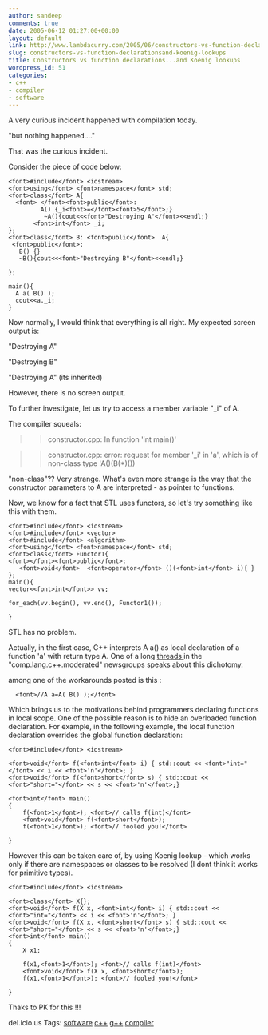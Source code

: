 ```yaml
---
author: sandeep
comments: true
date: 2005-06-12 01:27:00+00:00
layout: default
link: http://www.lambdacurry.com/2005/06/constructors-vs-function-declarationsand-koenig-lookups/
slug: constructors-vs-function-declarationsand-koenig-lookups
title: Constructors vs function declarations...and Koenig lookups
wordpress_id: 51
categories:
- c++
- compiler
- software
---
```


A very curious incident happened with compilation today.  

"but nothing happened...."




That was the curious incident.




Consider the piece of code below:






    
    
    
    <font>#include</font> <iostream>
    <font>using</font> <font>namespace</font> std;
    <font>class</font> A{
      <font> </font><font>public</font>:
             A() {_i<font>=</font><font>5</font>;}
              ~A(){cout<<<font>"Destroying A"</font><<endl;}
           <font>int</font> _i;
    };
    <font>class</font> B: <font>public</font>  A{
     <font>public</font>:
       B() {}
       ~B(){cout<<<font>"Destroying B"</font><<endl;}
    
    };
    
    main(){
      A a( B() );
      cout<<a._i;
    }
    







Now normally, I would think that everything is all right. My expected screen output is:




"Destroying A"  

"Destroying B"  

"Destroying A" (its inherited)




However, there is no screen output.  

To further investigate, let us try to access a member variable "_i" of A.  

The compiler squeals:  

>>constructor.cpp: In function 'int main()'  

>>constructor.cpp: error: request for member '_i' in 'a', which is of non-class type 'A()(B(*)())




"non-class"?? Very strange. What's even more strange is the way that the constructor parameters to A are interpreted - as pointer to functions.




Now, we know for a fact that STL uses functors, so let's try something like this with them.






    
    
    <font>#include</font> <iostream>
    <font>#include</font> <vector>
    <font>#include</font> <algorithm>
    <font>using</font> <font>namespace</font> std;
    <font>class</font> Functor1{
    <font></font><font>public</font>:
       <font>void</font>  <font>operator</font> ()(<font>int</font> i){ }
    };
    main(){
    vector<<font>int</font>> vv;
    
    for_each(vv.begin(), vv.end(), Functor1());
    
    }
    







STL has no problem.




Actually, in the first case, C++ interprets A a() as local declaration of a function 'a' with return type A. One of a long [threads ](http://groups-beta.google.com/group/comp.lang.c++.moderated/browse_thread/thread/dd860b18e5c6cd23/493ade0efede15ca?q=c%2B%2B+constructor+%22function+declaration%22&rnum=2#493ade0efede15ca)in the "comp.lang.c++.moderated" newsgroups speaks about this dichotomy.




among one of the workarounds posted is this :






    
    
      <font>//A a=A( B() );</font>
    







Which brings us to the motivations behind programmers declaring functions in local scope. One of the possible reason is to hide an overloaded function declaration. For example, in the following example, the local function declaration overrides the global function declaration:






    
    
    <font>#include</font> <iostream> 
    
    <font>void</font> f(<font>int</font> i) { std::cout << <font>"int="</font> << i << <font>'n'</font>; }
    <font>void</font> f(<font>short</font> s) { std::cout << <font>"short="</font> << s << <font>'n'</font>;}
    
    <font>int</font> main()
    {
        f(<font>1</font>); <font>// calls f(int)</font>
        <font>void</font> f(<font>short</font>);
        f(<font>1</font>); <font>// fooled you!</font>
    
    }
    







However this can be taken care of, by using Koenig lookup - which works only if there are namespaces or classes to be resolved (I dont think it works for primitive types).






    
    
    <font>#include</font> <iostream> 
    
    <font>class</font> X{};
    <font>void</font> f(X x, <font>int</font> i) { std::cout << <font>"int="</font> << i << <font>'n'</font>; }
    <font>void</font> f(X x, <font>short</font> s) { std::cout << <font>"short="</font> << s << <font>'n'</font>;}
    <font>int</font> main()
    {
        X x1;
    
        f(x1,<font>1</font>); <font>// calls f(int)</font>
        <font>void</font> f(X x, <font>short</font>);
        f(x1,<font>1</font>); <font>// fooled you!</font>
    
    }
    







Thaks to PK for this !!!




del.icio.us Tags: [software](http://del.icio.us/sss8ue/software) [c++](http://del.icio.us/sss8ue/c++) [g++](http://del.icio.us/sss8ue/g++) [compiler](http://del.icio.us/sss8ue/compiler)



